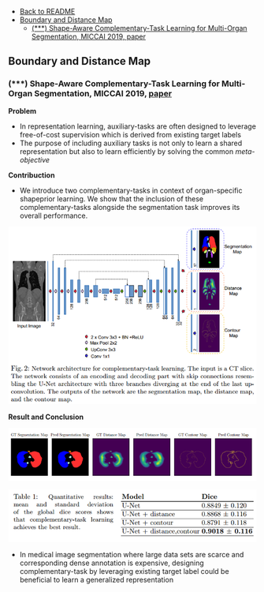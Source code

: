 - [Back to README](../../README.md)
- [Boundary and Distance Map](#boundary-and-distance-map)
  - [(***) Shape-Aware Complementary-Task Learning for Multi-Organ Segmentation, MICCAI 2019, paper](#shape-aware-complementary-task-learning-for-multi-organ-segmentation-miccai-2019-paper)

## Boundary and Distance Map
### (***) Shape-Aware Complementary-Task Learning for Multi-Organ Segmentation, MICCAI 2019, [paper](https://arxiv.org/abs/1908.05099)

**Problem**
- In representation learning, auxiliary-tasks are often designed to leverage free-of-cost supervision which is derived from existing target labels
- The purpose of including auxiliary tasks is not only to learn a shared representation but also to learn efficiently by solving the common *meta-objective*


**Contribuction**
- We introduce two complementary-tasks in context of organ-specific shapeprior learning. We show that the inclusion of these complementary-tasks
alongside the segmentation task improves its overall performance.

![](../../images/segmentation/boundary/shape-aware-network.png)

**Result and Conclusion**

![](../../images/segmentation/boundary/shape-aware-result-1.png)

![](../../images/segmentation/boundary/shape-aware-result-2.png)

-  In medical image segmentation where large data sets are scarce and corresponding dense annotation is expensive, designing complementary-task by leveraging existing target label could be beneficial to learn a generalized representation